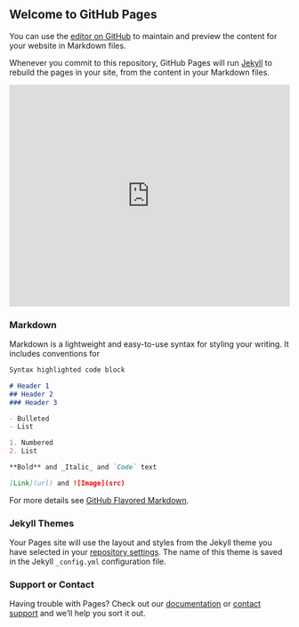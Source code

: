 

## Welcome to GitHub Pages

You can use the [editor on GitHub](https://github.com/aircarto/aircarto.github.io/edit/master/index.md) to maintain and preview the content for your website in Markdown files.

Whenever you commit to this repository, GitHub Pages will run [Jekyll](https://jekyllrb.com/) to rebuild the pages in your site, from the content in your Markdown files.

<div class="sketchfab-embed-wrapper" style="position:relative;padding-top:75%;">

<iframe src="https://sketchfab.com/models/4226351e4d06462e8ab4314a699407be/embed" frameborder="0" allow="autoplay; fullscreen; vr" mozallowfullscreen="true" webkitallowfullscreen="true" style="position:absolute;top:0;left:0;width:100%;height:100%;">
</iframe>

<p style="font-size: 13px; font-weight: normal; margin: 5px; color: #4A4A4A;">
    <a href="https://sketchfab.com/3d-models/boitier-aircarto-v12-4226351e4d06462e8ab4314a699407be?utm_medium=embed&utm_source=website&utm_campaign=share-popup" target="_blank" style="font-weight: bold; color: #1CAAD9;">Boitier AirCarto V1.2</a>
    by <a href="https://sketchfab.com/ChamanTorve?utm_medium=embed&utm_source=website&utm_campaign=share-popup" target="_blank" style="font-weight: bold; color: #1CAAD9;">ChamanTorve</a>
    on <a href="https://sketchfab.com?utm_medium=embed&utm_source=website&utm_campaign=share-popup" target="_blank" style="font-weight: bold; color: #1CAAD9;">Sketchfab</a>
</p>
</div>

### Markdown

Markdown is a lightweight and easy-to-use syntax for styling your writing. It includes conventions for

```markdown
Syntax highlighted code block

# Header 1
## Header 2
### Header 3

- Bulleted
- List

1. Numbered
2. List

**Bold** and _Italic_ and `Code` text

[Link](url) and ![Image](src)
```

For more details see [GitHub Flavored Markdown](https://guides.github.com/features/mastering-markdown/).

### Jekyll Themes

Your Pages site will use the layout and styles from the Jekyll theme you have selected in your [repository settings](https://github.com/aircarto/aircarto.github.io/settings). The name of this theme is saved in the Jekyll `_config.yml` configuration file.

### Support or Contact

Having trouble with Pages? Check out our [documentation](https://help.github.com/categories/github-pages-basics/) or [contact support](https://github.com/contact) and we’ll help you sort it out.
